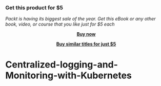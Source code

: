 
### Get this product for $5

<i>Packt is having its biggest sale of the year. Get this eBook or any other book, video, or course that you like just for $5 each</i>


<b><p align='center'>[Buy now](https://packt.link/9781838558673)</p></b>


<b><p align='center'>[Buy similar titles for just $5](https://subscription.packtpub.com/search)</p></b>


# Centralized-logging-and-Monitoring-with-Kubernetes